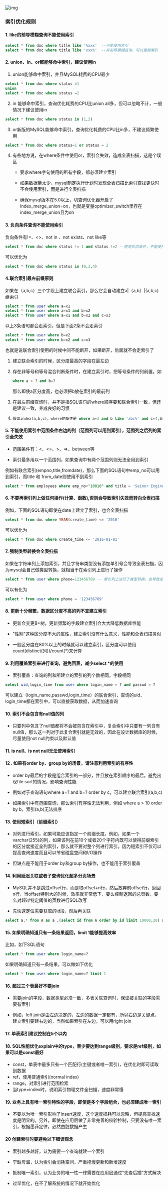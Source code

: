 ![img](https://gitee.com/liujinxi931204/typoraImage/raw/master/img/%E7%B4%A2%E5%BC%95%E4%BC%98%E5%8C%96.png)  

### 索引优化规则  

#### 1. like的前导模糊查询不能使用索引  

```sql
select * from doc where title like '%xxx'  --不能使用索引
select * from doc where title like 'xxx%'  --非前导模糊查询，可以使用索引
```

#### 2. union、in、or都能够命中索引，建议使用in  

1. union能够命中索引，并且MySQL耗费的CPU最少  

```sql
select * from doc where status =1
union
select * from doc where status =2
```
2. in 能够命中索引，查询优化耗费的CPU比union all多，但可以忽略不计，一般情况下建议使用in
```sql
select * from doc where status in (1,2)
```

3. or新版的MySQL能够命中索引，查询优化耗费的CPU比in多，不建议频繁使用

```sql
select * from doc where status=1 or status = 2
```

4. 有些地方说，在where条件中使用or，索引会失效，造成全表扫描，这是个误区  

   + 要求where字句使用的所有字段，都必须建立索引  

   + 如果数据量太少，mysql制定执行计划时发现全表扫描比索引查找更快时不会使用索引，而是进行全表扫描  

   + 确保mysql版本在5.0以上，切查询优化器开启了index_merge_union=on，也就是变量optimizer_switch里存在index_merge_union且为on  

#### 3. 负向条件查询不能使用索引  

负向条件有!=、<>、not in 、not exists、not like等  

```sql
select * from doc where status != 1 and status !=2 --使用负向条件，不能使用索引
```

可以优化为  

```sql
select * from doc where status in (0,3,4)
```

#### 4.联合索引最左前缀原则  

如果在（a,b,c）三个字段上建立联合索引，那么它会自动建立a|（a,b）|(a,b,c)组索引  

```sql
select * from user where a=x1
select * from user where a=x1 and b=x2
select * from user where a=x1 and b=x2 and c=x3
```

以上3条语句都会走索引，但是下面2条不会走索引  

```sql
select * from user where b=x2
select * from user where b=x2 and c=x3
```

也就是说联合索引使用的时候中间不能断开，如果断开，后面就不会走索引了  

1. 建立联合索引的时候，区分度最高的字段在最左边  

2. 存在非等号和等号混合判断条件时，在建立索引时，把等号条件的列前置。如

   ```sql
   where a > ? and b=?
   ```

   那么即使a区分度高，也必须把b放在索引的最前列  

3. 在最左前缀查询时，并不是指SQL语句的where顺序要和联合索引一致，但还是建议一致，养成良好的习惯  

4. ```sql
   假如index(a,b,c)，where的条件是 where a=3 and b like 'abc%' and c=4,此时a、b能够使用索引，c不能使用索引  
   ```
   
####  5. 不能使用索引中范围条件右边的列（范围列可以用到索引），范围列之后列的索引全失效  

+ 范围条件有：<、<=、>、=>、between等  

+ 索引最多用以一个范围列，如果查询中有两个范围列则无法全用到索引  

例如有联合索引(empno,title,fromdate)，那么下面的SQL语句中emp_no可以用到索引，而title 和 from_date则使用不到索引  

```sql
select * from employees where emp_no<"10010" and title = 'Seinor Engineer' and from_date between '1986-01-01' and '1986-12-31'
```

#### 6. 不要再索引列上做任何操作(计算、函数),否则会导致索引失效而转向全表扫描  

例如，下面的SQL语句即使在date上建立了索引，也会全表扫描  

```sql
select * from doc where YEAR(create_time) <= '2016'
```

可以优化为  

```sql
select * from doc where create_time <= '2016-01-01'
```

#### 7. 强制类型转换会全表扫描  

如果在字符串列上添加索引，并且字符串类型没有添加单引号会导致全表扫描，因为mysql会自己做类型转换，就相当于在索引列上进行了操作  

```sql
select * from user where phone=123456789 -- 索引列上进行了类型转换，会导致全表扫描
```

可以有化为  

```sql
select * from user where phone = '123456789'
```

#### 8. 更新十分频繁，数据区分度不高的列不宜建立索引  

+ 更新会变更B+树，更新频繁的字段建立索引会大大降低数据库性能  

+ "性别"这种区分度不大的属性，建立索引没有什么意义，性能和全表扫描类似  

+ 一般区分度在80%以上的时候就可以建立索引，区分度可以使用count(distinct(列))/count(*)来计算  

#### 9. 利用覆盖索引来进行查询，避免回表，减少select *的使用  

+ 索引覆盖：查询的列和所建立的索引的列个数相同，字段相同  
```sql
select uid,login_time from user where login_name = ? and passwd = ?
```

可以建立（login_name,passwd,login_time）的联合索引，查询的uid、login_time都在索引中，可以直接获取数据，从而加速查询  

#### 10. 索引不会包含有null值的列  

+ 只要列中包含了null值都将不会被包含在索引中，复合索引中只要有一列含有null值，那么这一列对于此复合索引就是无效的，因此在设计数据库的时候，尽量使用not null约束以及默认值  
#### 11. is null、is not null无法使用索引  

#### 12 . 如果有order by、group by的场景，请注意利用索引的有序性  

+ order by最后的字段是组合索引的一部分，并且放在索引顺序的最后，避免出现file sort的情况，影响查询性能  

+ 例如对于查询语句where a=? and b=? order by c，可以建立联合索引(a,b,c)  

+ 如果索引中有范围查询，那么索引有序性无法利用，例如 where a > 10 order by b，索引(a,b)无法排序  

#### 13. 使用短索引（前缀索引）  

+ 对列进行索引，如果可能应该指定一个前缀长度。例如，如果一个varchar(255)的列，如果该列在前10个或者20个字符内既可以使得前缀索引的区分度接近全列索引，那么就不要对整个列进行索引。因为短索引不仅可以提高查询速度而且可以节省磁盘空间和I/O操作  

+ 但缺点是不能用于order by和group by操作，也不能用于索引覆盖  

#### 14. 利用延迟关联或者子查询优化超多分页场景  

+ MySQL并不是跳过offset行，而是取offset+n行，然后放弃前offset行，返回n行，当offset特别大的时候，效率就非常低下，要么控制返回的总页数，要么对超过特定阈值的页数进行SQL改写  

+ 先快速定位需要获取的id段，然后再关联  
```sql
select a.* from A as a ,(select id from A order by id limit 10000,20) as b where a.id=b.id 
```

#### 15. 如果明确知道只有一条结果返回，limit 1能够提高效率  

比如，如下SQL语句  

```sql
select * from user where login_name=?
```

如果明确知道只有一条结果，可以做如下优化  

```sql
select * from user where login_name=? limit 1
```

#### 16. 超过三个表最好不要join  

+ 需要join的字段，数据类型必须一致，多表关联查询时，保证被关联的字段需要有索引  

+ 例如，left join是由左边决定的，左边的数据一定都有，所以右边是关键点，建立索引要建右边的，当然如果索引在左边，可以用right join  

#### 17. 单表索引建议控制在5个以内  

#### 18. SQL性能优化explain中的type，至少要达到range级别，要求是ref级别，如果可以是const最好  

+ const，单表中最多只有一个匹配行(主键或者唯一索引)，在优化时即可读取到数据  
+ ref，使用普通索引(normal index)  
+ range，对索引进行范围检索  
+ 当type=index时，说明索引物理文件全扫描，速度非常慢  
#### 19. 业务上具有唯一索引特性的字段，即使是多个字段组合，也必须建成唯一索引  

+ 不要以为唯一索引影响了insert速度，这个速度损耗可以忽略，但提高查找速度是明显的。另外，即使在应用层做了非常完善的校验控制，只要没有唯一索引，根据墨菲定律，必然由脏数据产生  

#### 20 创建索引时要避免以下错误观念  

+ 索引越多越好，认为需要一个查询就建一个索引  

+ 宁缺毋滥，认为索引会消耗空间，严重拖慢更新和新增速度  

+ 抵制唯一索引，认为业务的唯一性一律需要在应用层通过“先查后插”方式解决  

+ 过早优化，在不了解系统的情况下就开始优化  

  

 



